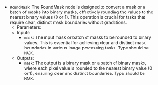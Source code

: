 - `RoundMask`: The RoundMask node is designed to convert a mask or a batch of masks into binary masks, effectively rounding the values to the nearest binary values (0 or 1). This operation is crucial for tasks that require clear, distinct mask boundaries without gradations.
    - Parameters:
    - Inputs:
        - `mask`: The input mask or batch of masks to be rounded to binary values. This is essential for achieving clear and distinct mask boundaries in various image processing tasks. Type should be `MASK`.
    - Outputs:
        - `mask`: The output is a binary mask or a batch of binary masks, where each pixel value is rounded to the nearest binary value (0 or 1), ensuring clear and distinct boundaries. Type should be `MASK`.
